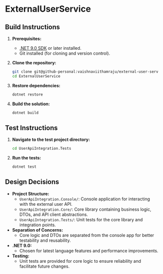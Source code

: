 # ExternalUserService

## Build Instructions

1. **Prerequisites:**
   - [.NET 9.0 SDK](https://dotnet.microsoft.com/en-us/download/dotnet/9.0) or later installed.
   - Git installed (for cloning and version control).

2. **Clone the repository:**
   ```sh
   git clone git@github-personal:vaishnaviithamraju/external-user-service.git
   cd ExternalUserService
   ```

3. **Restore dependencies:**
   ```sh
   dotnet restore
   ```

4. **Build the solution:**
   ```sh
   dotnet build
   ```

## Test Instructions

1. **Navigate to the test project directory:**
   ```sh
   cd UserApiIntegration.Tests
   ```

2. **Run the tests:**
   ```sh
   dotnet test
   ```

## Design Decisions

- **Project Structure:**
  - `UserApiIntegration.Console/`: Console application for interacting with the external user API.
  - `UserApiIntegration.Core/`: Core library containing business logic, DTOs, and API client abstractions.
  - `UserApiIntegration.Tests/`: Unit tests for the core library and integration points.
- **Separation of Concerns:**
  - Core logic and DTOs are separated from the console app for better testability and reusability.
- **.NET 9.0:**
  - Chosen for latest language features and performance improvements.
- **Testing:**
  - Unit tests are provided for core logic to ensure reliability and facilitate future changes.